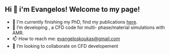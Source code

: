 ## Hi 👋 i'm Evangelos! Welcome to my page! 

- :microscope: I'm currently finishing my PhD, find my publications [here](https://scholar.google.com/citations?hl=en&user=ydwl3WMAAAAJ).
- 🔭 I’m developing <ForestFV>, a CFD code for multi- phase/material simulations with AMR.
- 📫 How to reach me: evangeloskoukas@gmail.com
- 👯 I’m looking to collaborate on CFD developement
